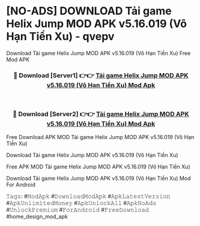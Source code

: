 # [NO-ADS] DOWNLOAD Tải game Helix Jump MOD APK v5.16.019 (Vô Hạn Tiền Xu) - qvepv
Download Tải game Helix Jump MOD APK v5.16.019 (Vô Hạn Tiền Xu) Free Mod APK

<div align="center">
<h3>🔴 Download [Server1] 👉👉 <a href="https://apk-comot.site?title=Tải_game_Helix_Jump_MOD_APK_v5.16.019_(Vô_Hạn_Tiền_Xu)">Tải game Helix Jump MOD APK v5.16.019 (Vô Hạn Tiền Xu) Mod Apk</a></h3><br>

<h3>🔴 Download [Server2] 👉👉 <a href="https://apk-comot.site?title=Tải_game_Helix_Jump_MOD_APK_v5.16.019_(Vô_Hạn_Tiền_Xu)">Tải game Helix Jump MOD APK v5.16.019 (Vô Hạn Tiền Xu) Mod Apk</a></h3>
</div>


Free Download APK MOD Tải game Helix Jump MOD APK v5.16.019 (Vô Hạn Tiền Xu)

Download Tải game Helix Jump MOD APK v5.16.019 (Vô Hạn Tiền Xu) 

Free APK MOD Tải game Helix Jump MOD APK v5.16.019 (Vô Hạn Tiền Xu) 

Download Tải game Helix Jump MOD APK v5.16.019 (Vô Hạn Tiền Xu) Mod For Android

𝚃𝚊𝚐𝚜: #𝙼𝚘𝚍𝙰𝚙𝚔 #𝙳𝚘𝚠𝚗𝚕𝚘𝚊𝚍𝙼𝚘𝚍𝙰𝚙𝚔 #𝙰𝚙𝚔𝙻𝚊𝚝𝚎𝚜𝚝𝚅𝚎𝚛𝚜𝚒𝚘𝚗 #𝙰𝚙𝚔𝚄𝚗𝚕𝚒𝚖𝚒𝚝𝚎𝚍𝙼𝚘𝚗𝚎𝚢 #𝙰𝚙𝚔𝚄𝚗𝚕𝚘𝚌𝚔𝙰𝚕𝚕 #𝙰𝚙𝚔𝙽𝚘𝙰𝚍𝚜 #𝚄𝚗𝚕𝚘𝚌𝚔𝙿𝚛𝚎𝚖𝚒𝚞𝚖 #𝙵𝚘𝚛𝙰𝚗𝚍𝚛𝚘𝚒𝚍 #𝙵𝚛𝚎𝚎𝙳𝚘𝚠𝚗𝚕𝚘𝚊𝚍 #home_design_mod_apk